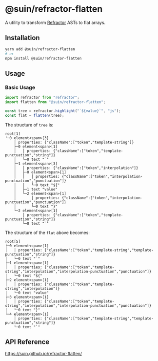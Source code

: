 # @suin/refractor-flatten

A utility to transform [Refractor](https://github.com/wooorm/refractor) ASTs to flat arrays.

## Installation

```bash
yarn add @suin/refractor-flatten
# or
npm install @suin/refractor-flatten
```

## Usage

### Basic Usage

```typescript
import refractor from "refractor";
import flatten from "@suin/refractor-flatten";

const tree = refractor.highlight("`${value}`", "js");
const flat = flatten(tree);
```

The structure of `tree` is:

```
root[1]
└─0 element<span>[3]
    │ properties: {"className":["token","template-string"]}
    ├─0 element<span>[1]
    │   │ properties: {"className":["token","template-punctuation","string"]}
    │   └─0 text "`"
    ├─1 element<span>[3]
    │   │ properties: {"className":["token","interpolation"]}
    │   ├─0 element<span>[1]
    │   │   │ properties: {"className":["token","interpolation-punctuation","punctuation"]}
    │   │   └─0 text "${"
    │   ├─1 text "value"
    │   └─2 element<span>[1]
    │       │ properties: {"className":["token","interpolation-punctuation","punctuation"]}
    │       └─0 text "}"
    └─2 element<span>[1]
        │ properties: {"className":["token","template-punctuation","string"]}
        └─0 text "`"
```

The structure of the `flat` above becomes:

```
root[5]
├─0 element<span>[1]
│   │ properties: {"className":["token","template-string","template-punctuation","string"]}
│   └─0 text "`"
├─1 element<span>[1]
│   │ properties: {"className":["token","template-string","interpolation","interpolation-punctuation","punctuation"]}
│   └─0 text "${"
├─2 element<span>[1]
│   │ properties: {"className":["token","template-string","interpolation"]}
│   └─0 text "value"
├─3 element<span>[1]
│   │ properties: {"className":["token","template-string","interpolation","interpolation-punctuation","punctuation"]}
│   └─0 text "}"
└─4 element<span>[1]
    │ properties: {"className":["token","template-string","template-punctuation","string"]}
    └─0 text "`"
```

## API Reference

https://suin.github.io/refractor-flatten/

